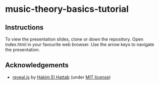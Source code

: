 # music-theory-basics-tutorial

## Instructions
To view the presentation slides, clone or down the repository. Open index.html in your favourite web browser. Use the arrow keys to navigate the presentation.

## Acknowledgements

* [reveal.js](https://github.com/hakimel/reveal.js) by [Hakim El Hattab](https://hakim.se/) (under [MIT license](https://github.com/hakimel/reveal.js/blob/master/LICENSE))